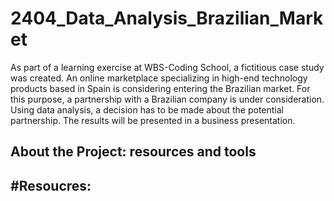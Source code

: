 # 2404_Data_Analysis_Brazilian_Market
As part of a learning exercise at WBS-Coding School, a fictitious case study was created. An online marketplace specializing in high-end technology products based in Spain is considering entering the Brazilian market. For this purpose, a partnership with a Brazilian company is under consideration.
Using data analysis, a decision has to be made about the potential partnership. The results will be presented in a business presentation.
## About the Project: resources and tools
#Resoucres: 
-
